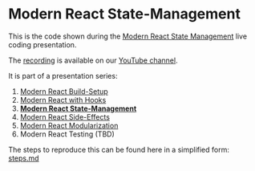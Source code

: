 # Modern React State-Management

This is the code shown during the [Modern React State Management](https://www.meetup.com/ReactJS-Meetup-Leipzig/events/266283070/) live coding presentation.

The [recording](https://www.youtube.com/watch?v=SkIZXpEXgnM) is available on our [YouTube channel](https://www.youtube.com/channel/UCUzXSmEvF3VEf_TV9q6oAhw).

It is part of a presentation series:
1. [Modern React Build-Setup](https://github.com/jambit/modern-react/tree/01-build-setup)
2. [Modern React with Hooks](https://github.com/jambit/modern-react/tree/02-hooks)
3. **[Modern React State-Management](https://github.com/jambit/modern-react/tree/03-state-management)**
4. [Modern React Side-Effects](https://github.com/jambit/modern-react/tree/04-side-effects)
5. [Modern React Modularization](https://github.com/jambit/modern-react/tree/05-modularization)
6. Modern React Testing (TBD)

The steps to reproduce this can be found here in a simplified form: [steps.md](./steps.md)

